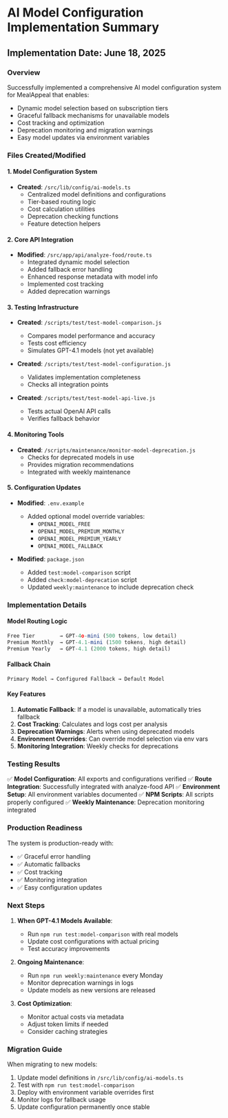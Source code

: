 # AI Model Configuration Implementation Summary

## Implementation Date: June 18, 2025

### Overview
Successfully implemented a comprehensive AI model configuration system for MealAppeal that enables:
- Dynamic model selection based on subscription tiers
- Graceful fallback mechanisms for unavailable models
- Cost tracking and optimization
- Deprecation monitoring and migration warnings
- Easy model updates via environment variables

### Files Created/Modified

#### 1. Model Configuration System
- **Created**: `/src/lib/config/ai-models.ts`
  - Centralized model definitions and configurations
  - Tier-based routing logic
  - Cost calculation utilities
  - Deprecation checking functions
  - Feature detection helpers

#### 2. Core API Integration
- **Modified**: `/src/app/api/analyze-food/route.ts`
  - Integrated dynamic model selection
  - Added fallback error handling
  - Enhanced response metadata with model info
  - Implemented cost tracking
  - Added deprecation warnings

#### 3. Testing Infrastructure
- **Created**: `/scripts/test/test-model-comparison.js`
  - Compares model performance and accuracy
  - Tests cost efficiency
  - Simulates GPT-4.1 models (not yet available)
  
- **Created**: `/scripts/test/test-model-configuration.js`
  - Validates implementation completeness
  - Checks all integration points
  
- **Created**: `/scripts/test/test-model-api-live.js`
  - Tests actual OpenAI API calls
  - Verifies fallback behavior

#### 4. Monitoring Tools
- **Created**: `/scripts/maintenance/monitor-model-deprecation.js`
  - Checks for deprecated models in use
  - Provides migration recommendations
  - Integrated with weekly maintenance

#### 5. Configuration Updates
- **Modified**: `.env.example`
  - Added optional model override variables:
    - `OPENAI_MODEL_FREE`
    - `OPENAI_MODEL_PREMIUM_MONTHLY`
    - `OPENAI_MODEL_PREMIUM_YEARLY`
    - `OPENAI_MODEL_FALLBACK`

- **Modified**: `package.json`
  - Added `test:model-comparison` script
  - Added `check:model-deprecation` script
  - Updated `weekly:maintenance` to include deprecation check

### Implementation Details

#### Model Routing Logic
```typescript
Free Tier        → GPT-4o-mini (500 tokens, low detail)
Premium Monthly  → GPT-4.1-mini (1500 tokens, high detail)
Premium Yearly   → GPT-4.1 (2000 tokens, high detail)
```

#### Fallback Chain
```
Primary Model → Configured Fallback → Default Model
```

#### Key Features
1. **Automatic Fallback**: If a model is unavailable, automatically tries fallback
2. **Cost Tracking**: Calculates and logs cost per analysis
3. **Deprecation Warnings**: Alerts when using deprecated models
4. **Environment Overrides**: Can override model selection via env vars
5. **Monitoring Integration**: Weekly checks for deprecations

### Testing Results

✅ **Model Configuration**: All exports and configurations verified
✅ **Route Integration**: Successfully integrated with analyze-food API
✅ **Environment Setup**: All environment variables documented
✅ **NPM Scripts**: All scripts properly configured
✅ **Weekly Maintenance**: Deprecation monitoring integrated

### Production Readiness

The system is production-ready with:
- ✅ Graceful error handling
- ✅ Automatic fallbacks
- ✅ Cost tracking
- ✅ Monitoring integration
- ✅ Easy configuration updates

### Next Steps

1. **When GPT-4.1 Models Available**:
   - Run `npm run test:model-comparison` with real models
   - Update cost configurations with actual pricing
   - Test accuracy improvements

2. **Ongoing Maintenance**:
   - Run `npm run weekly:maintenance` every Monday
   - Monitor deprecation warnings in logs
   - Update models as new versions are released

3. **Cost Optimization**:
   - Monitor actual costs via metadata
   - Adjust token limits if needed
   - Consider caching strategies

### Migration Guide

When migrating to new models:
1. Update model definitions in `/src/lib/config/ai-models.ts`
2. Test with `npm run test:model-comparison`
3. Deploy with environment variable overrides first
4. Monitor logs for fallback usage
5. Update configuration permanently once stable